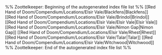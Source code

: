%% Zoottelkeeper: Beginning of the autogenerated index file list  %%
 [[Red Hand of Doom/Compendium/Locations/Elsir Vale/Blackfens|Blackfens]]
 [[Red Hand of Doom/Compendium/Locations/Elsir Vale/Brindol|Brindol]]
 [[Red Hand of Doom/Compendium/Locations/Elsir Vale/Elsir Vale|Elsir Vale]]
 [[Red Hand of Doom/Compendium/Locations/Elsir Vale/Nimon Gap|Nimon Gap]]
 [[Red Hand of Doom/Compendium/Locations/Elsir Vale/Rhest|Rhest]]
 [[Red Hand of Doom/Compendium/Locations/Elsir Vale/Talar|Talar]]
 [[Red Hand of Doom/Compendium/Locations/Elsir Vale/Witchwood|Witchwood]]
%% Zoottelkeeper: End of the autogenerated index file list  %%
